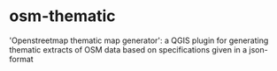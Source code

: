 osm-thematic
=======

'Openstreetmap thematic map generator': a QGIS plugin for generating thematic extracts of OSM data based on specifications given in a json-format